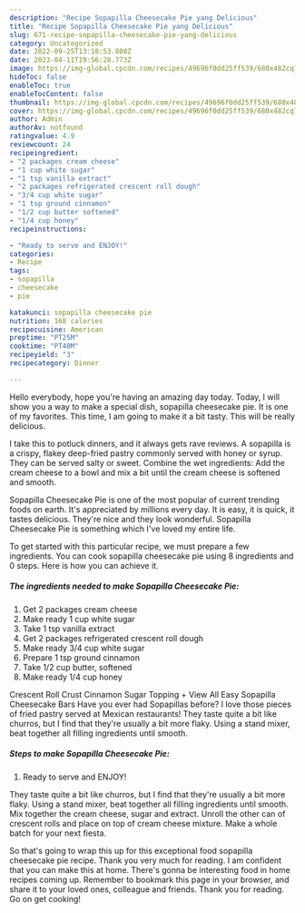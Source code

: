 ```yaml
---
description: "Recipe Sopapilla Cheesecake Pie yang Delicious"
title: "Recipe Sopapilla Cheesecake Pie yang Delicious"
slug: 671-recipe-sopapilla-cheesecake-pie-yang-delicious
category: Uncategorized
date: 2022-09-25T13:18:53.808Z
date: 2023-04-11T19:56:28.773Z
image: https://img-global.cpcdn.com/recipes/49696f0dd25ff539/680x482cq70/sopapilla-cheesecake-pie-recipe-main-photo.jpg
hideToc: false
enableToc: true
enableTocContent: false
thumbnail: https://img-global.cpcdn.com/recipes/49696f0dd25ff539/680x482cq70/sopapilla-cheesecake-pie-recipe-main-photo.jpg
cover: https://img-global.cpcdn.com/recipes/49696f0dd25ff539/680x482cq70/sopapilla-cheesecake-pie-recipe-main-photo.jpg
author: Admin
authorAv: notfound
ratingvalue: 4.9
reviewcount: 24
recipeingredient:
- "2 packages cream cheese"
- "1 cup white sugar"
- "1 tsp vanilla extract"
- "2 packages refrigerated crescent roll dough"
- "3/4 cup white sugar"
- "1 tsp ground cinnamon"
- "1/2 cup butter softened"
- "1/4 cup honey"
recipeinstructions:

- "Ready to serve and ENJOY!"
categories:
- Recipe
tags:
- sopapilla
- cheesecake
- pie

katakunci: sopapilla cheesecake pie 
nutrition: 168 calories
recipecuisine: American
preptime: "PT25M"
cooktime: "PT40M"
recipeyield: "3"
recipecategory: Dinner

---
```



Hello everybody, hope you're having an amazing day today. Today, I will show you a way to make a special dish, sopapilla cheesecake pie. It is one of my favorites. This time, I am going to make it a bit tasty. This will be really delicious.

I take this to potluck dinners, and it always gets rave reviews. A sopapilla is a crispy, flakey deep-fried pastry commonly served with honey or syrup. They can be served salty or sweet. Combine the wet ingredients: Add the cream cheese to a bowl and mix a bit until the cream cheese is softened and smooth.

Sopapilla Cheesecake Pie is one of the most popular of current trending foods on earth. It's appreciated by millions every day. It is easy, it is quick, it tastes delicious. They're nice and they look wonderful. Sopapilla Cheesecake Pie is something which I've loved my entire life.


To get started with this particular recipe, we must prepare a few ingredients. You can cook sopapilla cheesecake pie using 8 ingredients and 0 steps. Here is how you can achieve it.

<!--inarticleads1-->

##### The ingredients needed to make Sopapilla Cheesecake Pie:

1. Get 2 packages cream cheese
1. Make ready 1 cup white sugar
1. Take 1 tsp vanilla extract
1. Get 2 packages refrigerated crescent roll dough
1. Make ready 3/4 cup white sugar
1. Prepare 1 tsp ground cinnamon
1. Take 1/2 cup butter, softened
1. Make ready 1/4 cup honey


Crescent Roll Crust Cinnamon Sugar Topping + View All Easy Sopapilla Cheesecake Bars Have you ever had Sopapillas before? I love those pieces of fried pastry served at Mexican restaurants! They taste quite a bit like churros, but I find that they&#39;re usually a bit more flaky. Using a stand mixer, beat together all filling ingredients until smooth. 

<!--inarticleads2-->

##### Steps to make Sopapilla Cheesecake Pie:


1. Ready to serve and ENJOY!

They taste quite a bit like churros, but I find that they&#39;re usually a bit more flaky. Using a stand mixer, beat together all filling ingredients until smooth. Mix together the cream cheese, sugar and extract. Unroll the other can of crescent rolls and place on top of cream cheese mixture. Make a whole batch for your next fiesta. 

So that's going to wrap this up for this exceptional food sopapilla cheesecake pie recipe. Thank you very much for reading. I am confident that you can make this at home. There's gonna be interesting food in home recipes coming up. Remember to bookmark this page in your browser, and share it to your loved ones, colleague and friends. Thank you for reading. Go on get cooking!
